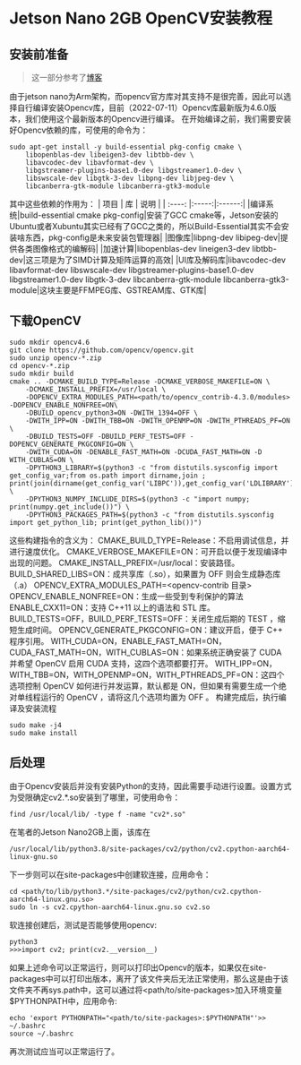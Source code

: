 # Jetson Nano 2GB OpenCV安装教程
## 安装前准备
> 这一部分参考了[博客](https://zhuanlan.zhihu.com/p/392751819)

由于jetson nano为Arm架构，而opencv官方库对其支持不是很完善，因此可以选择自行编译安装Opencv库，目前（2022-07-11）Opencv库最新版为4.6.0版本，我们使用这个最新版本的Opencv进行编译。
在开始编译之前，我们需要安装好Opencv依赖的库，可使用的命令为：

```shell
sudo apt-get install -y build-essential pkg-config cmake \
    libopenblas-dev libeigen3-dev libtbb-dev \
    libavcodec-dev libavformat-dev \
    libgstreamer-plugins-base1.0-dev libgstreamer1.0-dev \
    libswscale-dev libgtk-3-dev libpng-dev libjpeg-dev \
    libcanberra-gtk-module libcanberra-gtk3-module
```
其中这些依赖的作用为：
| 项目 | 库 | 说明 |
| :----: |:-----:|:------:|
|编译系统|build-essential cmake pkg-config|安装了GCC cmake等，Jetson安装的Ubuntu或者Xubuntu其实已经有了GCC之类的，所以Build-Essential其实不会安装啥东西，pkg-config是未来安装包管理器|
|图像库|libpng-dev libipeg-dev|提供各类图像格式的编解码|
|加速计算|libopenblas-dev lineigen3-dev libtbb-dev|这三项是为了SIMD计算及矩阵运算的高效|
|UI库及解码库|libavcodec-dev libavformat-dev libswscale-dev libgstreamer-plugins-base1.0-dev libgstreamer1.0-dev libgtk-3-dev libcanberra-gtk-module libcanberra-gtk3-module|这块主要是FFMPEG库、GSTREAM库、GTK库|

## 下载OpenCV

```shell
sudo mkdir opencv4.6
git clone https://github.com/opencv/opencv.git
sudo unzip opencv-*.zip
cd opencv-*.zip
sudo mkdir build
cmake .. -DCMAKE_BUILD_TYPE=Release -DCMAKE_VERBOSE_MAKEFILE=ON \
	-DCMAKE_INSTALL_PREFIX=/usr/local \
	-DOPENCV_EXTRA_MODULES_PATH=<path/to/opencv_contrib-4.3.0/modules> -DOPENCV_ENABLE_NONFREE=ON\
	-DBUILD_opencv_python3=ON -DWITH_1394=OFF \
	-DWITH_IPP=ON -DWITH_TBB=ON -DWITH_OPENMP=ON -DWITH_PTHREADS_PF=ON \
	-DBUILD_TESTS=OFF -DBUILD_PERF_TESTS=OFF -DOPENCV_GENERATE_PKGCONFIG=ON \
	-DWITH_CUDA=ON -DENABLE_FAST_MATH=ON -DCUDA_FAST_MATH=ON -D WITH_CUBLAS=ON \
	-DPYTHON3_LIBRARY=$(python3 -c "from distutils.sysconfig import get_config_var;from os.path import dirname,join ; print(join(dirname(get_config_var('LIBPC')),get_config_var('LDLIBRARY')))") \
	-DPYTHON3_NUMPY_INCLUDE_DIRS=$(python3 -c "import numpy; print(numpy.get_include())") \
	-DPYTHON3_PACKAGES_PATH=$(python3 -c "from distutils.sysconfig import get_python_lib; print(get_python_lib())")
```
这些构建指令的含义为：
CMAKE_BUILD_TYPE=Release：不启用调试信息，并进行速度优化。
CMAKE_VERBOSE_MAKEFILE=ON：可开启以便于发现编译中出现的问题。
CMAKE_INSTALL_PREFIX=/usr/local：安装路径。
BUILD_SHARED_LIBS=ON：成共享库（.so），如果置为 OFF 则会生成静态库（.a）
OPENCV_EXTRA_MODULES_PATH=<opencv-contrib 目录>
OPENCV_ENABLE_NONFREE=ON：生成一些受到专利保护的算法
ENABLE_CXX11=ON：支持 C++11 以上的语法和 STL 库。
BUILD_TESTS=OFF，BUILD_PERF_TESTS=OFF：关闭生成后期的 TEST ，缩短生成时间。
OPENCV_GENERATE_PKGCONFIG=ON：建议开启，便于 C++ 程序引用。
WITH_CUDA=ON，ENABLE_FAST_MATH=ON，CUDA_FAST_MATH=ON，WITH_CUBLAS=ON：如果系统正确安装了 CUDA 并希望 OpenCV 启用 CUDA 支持，这四个选项都要打开。
WITH_IPP=ON，WITH_TBB=ON，WITH_OPENMP=ON，WITH_PTHREADS_PF=ON：这四个选项控制 OpenCV 如何进行并发运算，默认都是 ON，但如果有需要生成一个绝对单线程运行的 OpenCV ，请将这几个选项均置为 OFF 。
构建完成后，执行编译及安装流程
```shell
sudo make -j4
sudo make install 
```
## 后处理
由于Opencv安装后并没有安装Python的支持，因此需要手动进行设置。设置方式为受限确定cv2.*.so安装到了哪里，可使用命令：
```shell
find /usr/local/lib/ -type f -name "cv2*.so"
```
在笔者的Jetson Nano2GB上面，该库在
```shell
/usr/local/lib/python3.8/site-packages/cv2/python/cv2.cpython-aarch64-linux-gnu.so
```
下一步则可以在site-packages中创建软连接，应用命令：
```shell
cd <path/to/lib/python3.*/site-packages/cv2/python/cv2.cpython-aarch64-linux.gnu.so>
sudo ln -s cv2.cpython-aarch64-linux.gnu.so cv2.so
```
软连接创建后，测试是否能够使用opencv:
```shell
python3
>>>import cv2; print(cv2.__version__)
```
如果上述命令可以正常运行，则可以打印出Opencv的版本，如果仅在site-packages中可以打印出版本，离开了该文件夹后无法正常使用，那么这是由于该文件夹不再sys.path中，这可以通过将<path/to/site-packages>加入环境变量$PYTHONPATH中，应用命令:
```shell
echo 'export PYTHONPATH="<path/to/site-packages>:$PYTHONPATH"'>> ~/.bashrc
source ~/.bashrc
```
再次测试应当可以正常运行了。